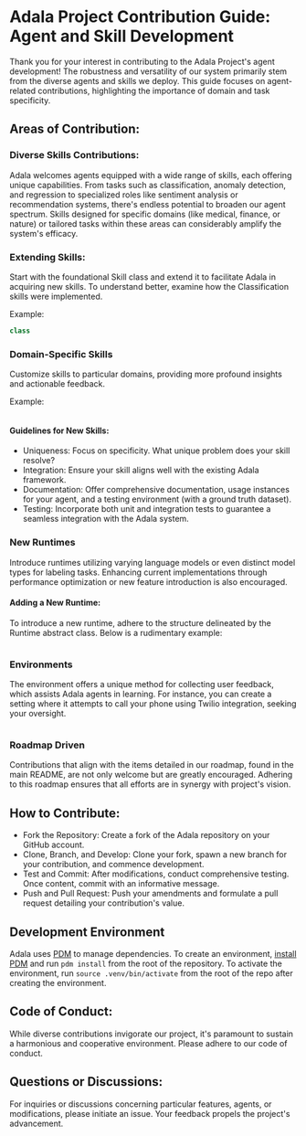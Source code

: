 # Adala Project Contribution Guide: Agent and Skill Development

Thank you for your interest in contributing to the Adala Project's agent development! The robustness and versatility of our system primarily stem from the diverse agents and skills we deploy. This guide focuses on agent-related contributions, highlighting the importance of domain and task specificity.

## Areas of Contribution:

### Diverse Skills Contributions:

Adala welcomes agents equipped with a wide range of skills, each offering unique capabilities. From tasks such as classification, anomaly detection, and regression to specialized roles like sentiment analysis or recommendation systems, there's endless potential to broaden our agent spectrum. Skills designed for specific domains (like medical, finance, or nature) or tailored tasks within these areas can considerably amplify the system's efficacy.

### Extending Skills:

Start with the foundational Skill class and extend it to facilitate Adala in acquiring new skills. To understand better, examine how the Classification skills were implemented.

Example:

```python
class 
```

### Domain-Specific Skills

Customize skills to particular domains, providing more profound insights and actionable feedback.

Example:

```python
```

#### Guidelines for New Skills:

- Uniqueness: Focus on specificity. What unique problem does your skill resolve?
- Integration: Ensure your skill aligns well with the existing Adala framework.
- Documentation: Offer comprehensive documentation, usage instances for your agent, and a testing environment (with a ground truth dataset).
- Testing: Incorporate both unit and integration tests to guarantee a seamless integration with the Adala system.

### New Runtimes 

Introduce runtimes utilizing varying language models or even distinct model types for labeling tasks. Enhancing current implementations through performance optimization or new feature introduction is also encouraged.

#### Adding a New Runtime:
To introduce a new runtime, adhere to the structure delineated by the Runtime abstract class. Below is a rudimentary example:

```python

```

### Environments

The environment offers a unique method for collecting user feedback, which assists Adala agents in learning. For instance, you can create a setting where it attempts to call your phone using Twilio integration, seeking your oversight.

```python

```

### Roadmap Driven

Contributions that align with the items detailed in our roadmap, found in the main README, are not only welcome but are greatly encouraged. Adhering to this roadmap ensures that all efforts are in synergy with project's vision.

## How to Contribute:

- Fork the Repository: Create a fork of the Adala repository on your GitHub account.
- Clone, Branch, and Develop: Clone your fork, spawn a new branch for your contribution, and commence development.
- Test and Commit: After modifications, conduct comprehensive testing. Once content, commit with an informative message.
- Push and Pull Request: Push your amendments and formulate a pull request detailing your contribution's value.

## Development Environment

Adala uses [PDM](https://pdm.fming.dev/latest) to manage dependencies. To create an environment, [install PDM](https://pdm.fming.dev/latest/#recommended-installation-method) and run `pdm install` from the root of the repository. To activate the environment, run `source .venv/bin/activate` from the root of the repo after creating the environment.

## Code of Conduct:
While diverse contributions invigorate our project, it's paramount to sustain a harmonious and cooperative environment. Please adhere to our code of conduct.

## Questions or Discussions:
For inquiries or discussions concerning particular features, agents, or modifications, please initiate an issue. Your feedback propels the project's advancement.
